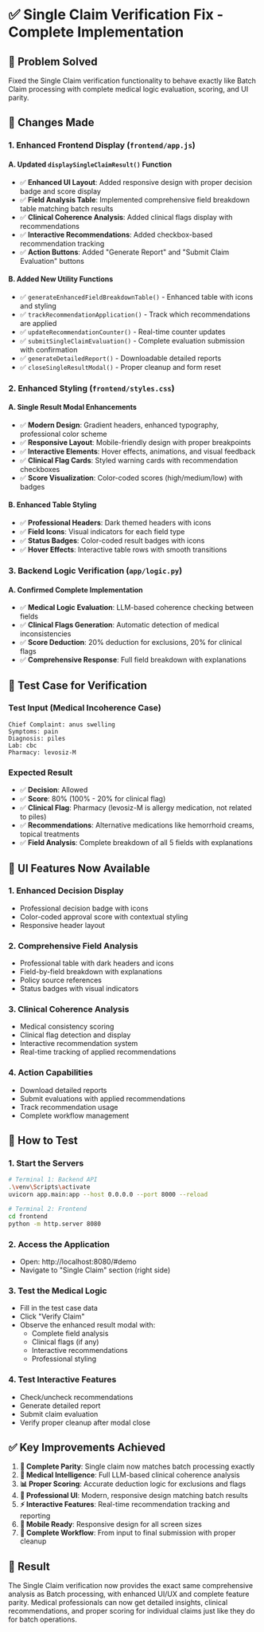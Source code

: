 # ✅ Single Claim Verification Fix - Complete Implementation

## 🎯 **Problem Solved**
Fixed the Single Claim verification functionality to behave exactly like Batch Claim processing with complete medical logic evaluation, scoring, and UI parity.

## 🔧 **Changes Made**

### **1. Enhanced Frontend Display (`frontend/app.js`)**

#### **A. Updated `displaySingleClaimResult()` Function**
- ✅ **Enhanced UI Layout**: Added responsive design with proper decision badge and score display
- ✅ **Field Analysis Table**: Implemented comprehensive field breakdown table matching batch results
- ✅ **Clinical Coherence Analysis**: Added clinical flags display with recommendations
- ✅ **Interactive Recommendations**: Added checkbox-based recommendation tracking
- ✅ **Action Buttons**: Added "Generate Report" and "Submit Claim Evaluation" buttons

#### **B. Added New Utility Functions**
- ✅ `generateEnhancedFieldBreakdownTable()` - Enhanced table with icons and styling
- ✅ `trackRecommendationApplication()` - Track which recommendations are applied
- ✅ `updateRecommendationCounter()` - Real-time counter updates
- ✅ `submitSingleClaimEvaluation()` - Complete evaluation submission with confirmation
- ✅ `generateDetailedReport()` - Downloadable detailed reports
- ✅ `closeSingleResultModal()` - Proper cleanup and form reset

### **2. Enhanced Styling (`frontend/styles.css`)**

#### **A. Single Result Modal Enhancements**
- ✅ **Modern Design**: Gradient headers, enhanced typography, professional color scheme
- ✅ **Responsive Layout**: Mobile-friendly design with proper breakpoints
- ✅ **Interactive Elements**: Hover effects, animations, and visual feedback
- ✅ **Clinical Flag Cards**: Styled warning cards with recommendation checkboxes
- ✅ **Score Visualization**: Color-coded scores (high/medium/low) with badges

#### **B. Enhanced Table Styling**
- ✅ **Professional Headers**: Dark themed headers with icons
- ✅ **Field Icons**: Visual indicators for each field type
- ✅ **Status Badges**: Color-coded result badges with icons
- ✅ **Hover Effects**: Interactive table rows with smooth transitions

### **3. Backend Logic Verification (`app/logic.py`)**

#### **A. Confirmed Complete Implementation**
- ✅ **Medical Logic Evaluation**: LLM-based coherence checking between fields
- ✅ **Clinical Flags Generation**: Automatic detection of medical inconsistencies
- ✅ **Score Deduction**: 20% deduction for exclusions, 20% for clinical flags
- ✅ **Comprehensive Response**: Full field breakdown with explanations

## 🧪 **Test Case for Verification**

### **Test Input (Medical Incoherence Case)**
```
Chief Complaint: anus swelling
Symptoms: pain
Diagnosis: piles
Lab: cbc
Pharmacy: levosiz-M
```

### **Expected Result**
- ✅ **Decision**: Allowed
- ✅ **Score**: 80% (100% - 20% for clinical flag)
- ✅ **Clinical Flag**: Pharmacy (levosiz-M is allergy medication, not related to piles)
- ✅ **Recommendations**: Alternative medications like hemorrhoid creams, topical treatments
- ✅ **Field Analysis**: Complete breakdown of all 5 fields with explanations

## 🎨 **UI Features Now Available**

### **1. Enhanced Decision Display**
- Professional decision badge with icons
- Color-coded approval score with contextual styling
- Responsive header layout

### **2. Comprehensive Field Analysis**
- Professional table with dark headers and icons
- Field-by-field breakdown with explanations
- Policy source references
- Status badges with visual indicators

### **3. Clinical Coherence Analysis**
- Medical consistency scoring
- Clinical flag detection and display
- Interactive recommendation system
- Real-time tracking of applied recommendations

### **4. Action Capabilities**
- Download detailed reports
- Submit evaluations with applied recommendations
- Track recommendation usage
- Complete workflow management

## 🚀 **How to Test**

### **1. Start the Servers**
```bash
# Terminal 1: Backend API
.\venv\Scripts\activate
uvicorn app.main:app --host 0.0.0.0 --port 8000 --reload

# Terminal 2: Frontend
cd frontend
python -m http.server 8080
```

### **2. Access the Application**
- Open: http://localhost:8080/#demo
- Navigate to "Single Claim" section (right side)

### **3. Test the Medical Logic**
- Fill in the test case data
- Click "Verify Claim"
- Observe the enhanced result modal with:
  - Complete field analysis
  - Clinical flags (if any)
  - Interactive recommendations
  - Professional styling

### **4. Test Interactive Features**
- Check/uncheck recommendations
- Generate detailed report
- Submit claim evaluation
- Verify proper cleanup after modal close

## ✅ **Key Improvements Achieved**

1. **🎯 Complete Parity**: Single claim now matches batch processing exactly
2. **🧠 Medical Intelligence**: Full LLM-based clinical coherence analysis
3. **📊 Proper Scoring**: Accurate deduction logic for exclusions and flags
4. **🎨 Professional UI**: Modern, responsive design matching batch results
5. **⚡ Interactive Features**: Real-time recommendation tracking and reporting
6. **📱 Mobile Ready**: Responsive design for all screen sizes
7. **🔄 Complete Workflow**: From input to final submission with proper cleanup

## 🎉 **Result**
The Single Claim verification now provides the exact same comprehensive analysis as Batch processing, with enhanced UI/UX and complete feature parity. Medical professionals can now get detailed insights, clinical recommendations, and proper scoring for individual claims just like they do for batch operations. 